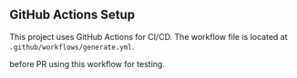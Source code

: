 
## GitHub Actions Setup

This project uses GitHub Actions for CI/CD. The workflow file is located at `.github/workflows/generate.yml`.

before PR using this workflow for testing.
